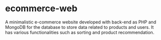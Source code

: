 # ecommerce-web
A minimalistic e-commerce website developed with back-end as PHP and MongoDB for the database to store data related to products and users. It has various functionalities such as sorting and product recommendation.
